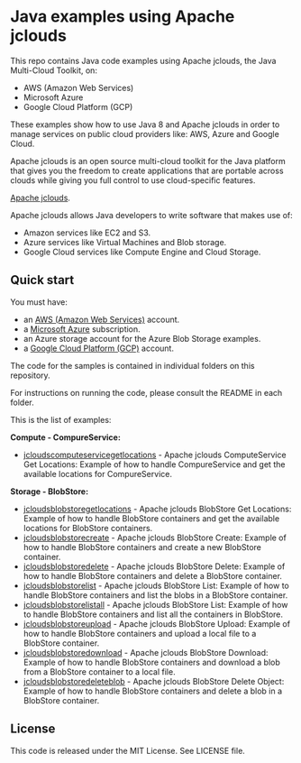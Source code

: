 # Java examples using Apache jclouds

This repo contains Java code examples using Apache jclouds, the Java Multi-Cloud Toolkit, on:

* AWS (Amazon Web Services)
* Microsoft Azure
* Google Cloud Platform (GCP)

These examples show how to use Java 8 and Apache jclouds in order to manage services on public cloud providers like: AWS, Azure and Google Cloud.

Apache jclouds is an open source multi-cloud toolkit for the Java platform that gives you the freedom to create applications that are portable across clouds while giving you full control to use cloud-specific features.

[Apache jclouds](https://jclouds.apache.org/).

Apache jclouds allows Java developers to write software that makes use of:

* Amazon services like EC2 and S3.
* Azure services like Virtual Machines and Blob storage.
* Google Cloud services like Compute Engine and Cloud Storage.

## Quick start

You must have:

* an [AWS (Amazon Web Services)](http://aws.amazon.com/) account.
* a [Microsoft Azure](https://azure.microsoft.com/) subscription.
* an Azure storage account for the Azure Blob Storage examples.
* a [Google Cloud Platform (GCP)](http://cloud.google.com/) account.

The code for the samples is contained in individual folders on this repository.

For instructions on running the code, please consult the README in each folder.

This is the list of examples:

**Compute - CompureService:**

* [jcloudscomputeservicegetlocations](/jcloudscomputeservicegetlocations) - Apache jclouds ComputeService Get Locations: Example of how to handle CompureService and get the available locations for CompureService.

**Storage - BlobStore:**

* [jcloudsblobstoregetlocations](/jcloudsblobstoregetlocations) - Apache jclouds BlobStore Get Locations: Example of how to handle BlobStore containers and get the available locations for BlobStore containers.
* [jcloudsblobstorecreate](/jcloudsblobstorecreate) - Apache jclouds BlobStore Create: Example of how to handle BlobStore containers and create a new BlobStore container.
* [jcloudsblobstoredelete](/jcloudsblobstoredelete) - Apache jclouds BlobStore Delete: Example of how to handle BlobStore containers and delete a BlobStore container.
* [jcloudsblobstorelist](/jcloudsblobstorelist) - Apache jclouds BlobStore List: Example of how to handle BlobStore containers and list the blobs in a BlobStore container.
* [jcloudsblobstorelistall](/jcloudsblobstorelistall) - Apache jclouds BlobStore List: Example of how to handle BlobStore containers and list all the containers in BlobStore.
* [jcloudsblobstoreupload](/jcloudsblobstoreupload) - Apache jclouds BlobStore Upload: Example of how to handle BlobStore containers and upload a local file to a BlobStore container.
* [jcloudsblobstoredownload](/jcloudsblobstoredownload) - Apache jclouds BlobStore Download: Example of how to handle BlobStore containers and download a blob from a BlobStore container to a local file.
* [jcloudsblobstoredeleteblob](/jcloudsblobstoredeleteblob) -  Apache jclouds BlobStore Delete Object: Example of how to handle BlobStore containers and delete a blob in a BlobStore container.

## License

This code is released under the MIT License. See LICENSE file.
